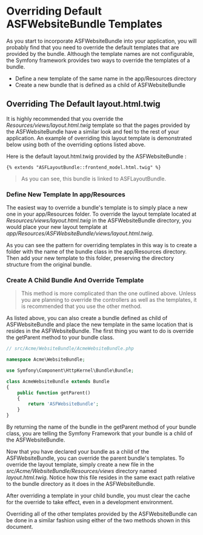 # Overriding Default ASFWebsiteBundle Templates 

As you start to incorporate ASFWebsiteBundle into your application, you will probably find that you need to override the default templates that are provided by the bundle. Although the template names are not configurable, the Symfony framework provides two ways to override the templates of a bundle.
* Define a new template of the same name in the app/Resources directory
* Create a new bundle that is defined as a child of ASFWebsiteBundle

## Overriding The Default layout.html.twig

It is highly recommended that you override the *Resources/views/layout.html.twig* template so that the pages provided by the ASFWebsiteBundle have a similar look and feel to the rest of your application. An example of overriding this layout template is demonstrated below using both of the overriding options listed above.

Here is the default layout.html.twig provided by the ASFWebsiteBundle :

```django
{% extends "ASFLayoutBundle::frontend_model.html.twig" %}
```

> As you can see, this bundle is linked to ASFLayoutBundle.

### Define New Template In app/Resources

The easiest way to override a bundle's template is to simply place a new one in your app/Resources folder. To override the layout template located at *Resources/views/layout.html.twig* in the ASFWebsiteBundle directory, you would place your new layout template at *app/Resources/ASFWebsiteBundle/views/layout.html.twig*.

As you can see the pattern for overriding templates in this way is to create a folder with the name of the bundle class in the app/Resources directory. Then add your new template to this folder, preserving the directory structure from the original bundle.

### Create A Child Bundle And Override Template

> This method is more complicated than the one outlined above. Unless you are planning to override the controllers as well as the templates, it is recommended that you use the other method.

As listed above, you can also create a bundle defined as child of ASFWebsiteBundle and place the new template in the same location that is resides in the ASFWebsiteBundle. The first thing you want to do is override the getParent method to your bundle class.

```php
// src/Acme/WebsiteBundle/AcmeWebsiteBundle.php

namespace Acme\WebsiteBundle;

use Symfony\Component\HttpKernel\Bundle\Bundle;

class AcmeWebsiteBundle extends Bundle
{
    public function getParent()
    {
        return 'ASFWebsiteBundle';
    }
}
```

By returning the name of the bundle in the getParent method of your bundle class, you are telling the Symfony Framework that your bundle is a child of the ASFWebsiteBundle.

Now that you have declared your bundle as a child of the ASFWebsiteBundle, you can override the parent bundle's templates. To override the layout template, simply create a new file in the *src/Acme/WebsiteBundle/Resources/views* directory named *layout.html.twig*. Notice how this file resides in the same exact path relative to the bundle directory as it does in the ASFWebsiteBundle.

After overriding a template in your child bundle, you must clear the cache for the override to take effect, even in a development environment.

Overriding all of the other templates provided by the ASFWebsiteBundle can be done in a similar fashion using either of the two methods shown in this document.